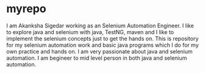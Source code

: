 # myrepo
I am Akanksha Sigedar working as an Selenium Automation Engineer.
I like to explore java and selenium with java, TestNG, maven and I like to implement the selenium concepts just to get the hands on.
This is repository for my selenium automation work and basic java programs which I do for my own practice and hands on.
I am very passionate about java and selenium automation.
I am begineer to mid level person in both java and selenium automation.
